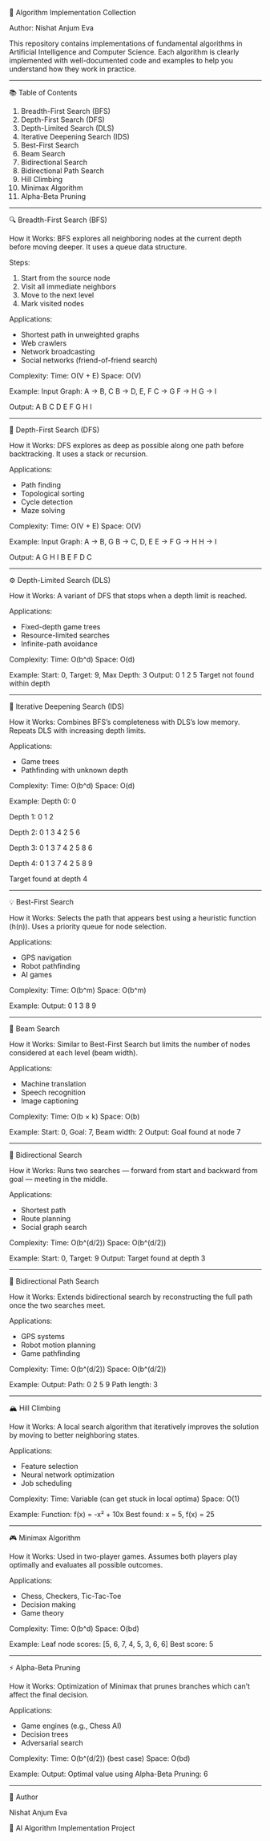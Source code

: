 🧠 Algorithm Implementation Collection

Author: Nishat Anjum Eva

This repository contains implementations of fundamental algorithms in Artificial Intelligence and Computer Science.
Each algorithm is clearly implemented with well-documented code and examples to help you understand how they work in practice.

---------------------------------------------------

📚 Table of Contents
1. Breadth-First Search (BFS)
2. Depth-First Search (DFS)
3. Depth-Limited Search (DLS)
4. Iterative Deepening Search (IDS)
5. Best-First Search
6. Beam Search
7. Bidirectional Search
8. Bidirectional Path Search
9. Hill Climbing
10. Minimax Algorithm
11. Alpha-Beta Pruning

---------------------------------------------------

🔍 Breadth-First Search (BFS)

How it Works:
BFS explores all neighboring nodes at the current depth before moving deeper. It uses a queue data structure.

Steps:
1. Start from the source node
2. Visit all immediate neighbors
3. Move to the next level
4. Mark visited nodes

Applications:
- Shortest path in unweighted graphs
- Web crawlers
- Network broadcasting
- Social networks (friend-of-friend search)

Complexity:
Time: O(V + E)
Space: O(V)

Example:
Input Graph:
A -> B, C
B -> D, E, F
C -> G
F -> H
G -> I

Output: A B C D E F G H I

---------------------------------------------------

🌲 Depth-First Search (DFS)

How it Works:
DFS explores as deep as possible along one path before backtracking. It uses a stack or recursion.

Applications:
- Path finding
- Topological sorting
- Cycle detection
- Maze solving

Complexity:
Time: O(V + E)
Space: O(V)

Example:
Input Graph:
A -> B, G
B -> C, D, E
E -> F
G -> H
H -> I

Output: A G H I B E F D C

---------------------------------------------------

⚙️ Depth-Limited Search (DLS)

How it Works:
A variant of DFS that stops when a depth limit is reached.

Applications:
- Fixed-depth game trees
- Resource-limited searches
- Infinite-path avoidance

Complexity:
Time: O(b^d)
Space: O(d)

Example:
Start: 0, Target: 9, Max Depth: 3
Output: 0 1 2 5
Target not found within depth

---------------------------------------------------

🔁 Iterative Deepening Search (IDS)

How it Works:
Combines BFS’s completeness with DLS’s low memory. Repeats DLS with increasing depth limits.

Applications:
- Game trees
- Pathfinding with unknown depth

Complexity:
Time: O(b^d)
Space: O(d)

Example:
Depth 0: 0

Depth 1: 0 1 2

Depth 2: 0 1 3 4 2 5 6

Depth 3: 0 1 3 7 4 2 5 8 6

Depth 4: 0 1 3 7 4 2 5 8 9

Target found at depth 4

---------------------------------------------------

💡 Best-First Search

How it Works:
Selects the path that appears best using a heuristic function (h(n)).
Uses a priority queue for node selection.

Applications:
- GPS navigation
- Robot pathfinding
- AI games

Complexity:
Time: O(b^m)
Space: O(b^m)

Example:
Output: 0 1 3 8 9

---------------------------------------------------

🎯 Beam Search

How it Works:
Similar to Best-First Search but limits the number of nodes considered at each level (beam width).

Applications:
- Machine translation
- Speech recognition
- Image captioning

Complexity:
Time: O(b × k)
Space: O(b)

Example:
Start: 0, Goal: 7, Beam width: 2
Output: Goal found at node 7

---------------------------------------------------

🔄 Bidirectional Search

How it Works:
Runs two searches — forward from start and backward from goal — meeting in the middle.

Applications:
- Shortest path
- Route planning
- Social graph search

Complexity:
Time: O(b^(d/2))
Space: O(b^(d/2))

Example:
Start: 0, Target: 9
Output: Target found at depth 3

---------------------------------------------------

🧩 Bidirectional Path Search

How it Works:
Extends bidirectional search by reconstructing the full path once the two searches meet.

Applications:
- GPS systems
- Robot motion planning
- Game pathfinding

Complexity:
Time: O(b^(d/2))
Space: O(b^(d/2))

Example:
Output: Path: 0 2 5 9
Path length: 3

---------------------------------------------------

🏔 Hill Climbing

How it Works:
A local search algorithm that iteratively improves the solution by moving to better neighboring states.

Applications:
- Feature selection
- Neural network optimization
- Job scheduling

Complexity:
Time: Variable (can get stuck in local optima)
Space: O(1)

Example:
Function: f(x) = -x² + 10x
Best found: x = 5, f(x) = 25

---------------------------------------------------

🎮 Minimax Algorithm

How it Works:
Used in two-player games. Assumes both players play optimally and evaluates all possible outcomes.

Applications:
- Chess, Checkers, Tic-Tac-Toe
- Decision making
- Game theory

Complexity:
Time: O(b^d)
Space: O(bd)

Example:
Leaf node scores: [5, 6, 7, 4, 5, 3, 6, 6]
Best score: 5

---------------------------------------------------

⚡ Alpha-Beta Pruning

How it Works:
Optimization of Minimax that prunes branches which can’t affect the final decision.

Applications:
- Game engines (e.g., Chess AI)
- Decision trees
- Adversarial search

Complexity:
Time: O(b^(d/2)) (best case)
Space: O(bd)

Example:
Output: Optimal value using Alpha-Beta Pruning: 6

---------------------------------------------------

🧾 Author

Nishat Anjum Eva

📧 AI Algorithm Implementation Project
